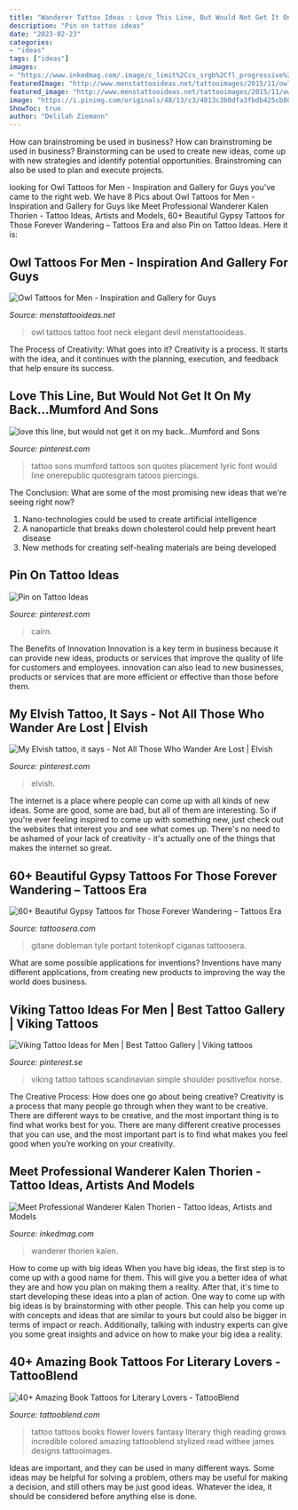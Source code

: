 ```yaml
---
title: "Wanderer Tattoo Ideas : Love This Line, But Would Not Get It On My Back...mumford And Sons"
description: "Pin on tattoo ideas"
date: "2023-02-23"
categories:
- "ideas"
tags: ["ideas"]
images:
- "https://www.inkedmag.com/.image/c_limit%2Ccs_srgb%2Cfl_progressive%2Cq_auto:good%2Cw_700/MTY1MTcwMjkwODIzODAwMTIw/20180909-dsc00686.jpg"
featuredImage: "http://www.menstattooideas.net/tattooimages/2015/11/owl-tattoos-50.jpg?x40668"
featured_image: "http://www.menstattooideas.net/tattooimages/2015/11/owl-tattoos-50.jpg?x40668"
image: "https://i.pinimg.com/originals/48/13/c3/4813c3b0dfa3fbdb425cb803c93d3d68.png"
ShowToc: true
author: "Delilah Ziemann"
---
```



How can brainstroming be used in business?
How can brainstroming be used in business? Brainstorming can be used to create new ideas, come up with new strategies and identify potential opportunities. Brainstroming can also be used to plan and execute projects.

	

		
looking for Owl Tattoos for Men - Inspiration and Gallery for Guys you've came to the right web. We have 8 Pics about Owl Tattoos for Men - Inspiration and Gallery for Guys like Meet Professional Wanderer Kalen Thorien - Tattoo Ideas, Artists and Models, 60+ Beautiful Gypsy Tattoos for Those Forever Wandering – Tattoos Era and also Pin on Tattoo Ideas. Here it is:
		
    
## Owl Tattoos For Men - Inspiration And Gallery For Guys

<img loading=lazy src="http://www.menstattooideas.net/tattooimages/2015/11/owl-tattoos-50.jpg?x40668" onerror="this.onerror=null;this.src='https://tse1.mm.bing.net/th?id=OIP.z78GygLnkJT7cICgGDTEmwHaKH&amp;pid=15.1';" alt="Owl Tattoos for Men - Inspiration and Gallery for Guys">

_Source: menstattooideas.net_

>owl tattoos tattoo foot neck elegant devil menstattooideas. 

	

The Process of Creativity: What goes into it?
Creativity is a process. It starts with the idea, and it continues with the planning, execution, and feedback that help ensure its success.

    
## Love This Line, But Would Not Get It On My Back...Mumford And Sons

<img loading=lazy src="https://s-media-cache-ak0.pinimg.com/originals/ac/b2/f0/acb2f0d3a9a6650267036572317670fe.jpg" onerror="this.onerror=null;this.src='https://tse4.mm.bing.net/th?id=OIP.cFzJ6po_9mxAKFbb8HEfIwHaEK&amp;pid=15.1';" alt="love this line, but would not get it on my back...Mumford and Sons">

_Source: pinterest.com_

>tattoo sons mumford tattoos son quotes placement lyric font would line onerepublic quotesgram tatoos piercings. 

	

The Conclusion: What are some of the most promising new ideas that we're seeing right now?
1. Nano-technologies could be used to create artificial intelligence
2. A nanoparticle that breaks down cholesterol could help prevent heart disease
3. New methods for creating self-healing materials are being developed

    
## Pin On Tattoo Ideas

<img loading=lazy src="https://i.pinimg.com/originals/dd/50/13/dd5013485fc2f75c472fbf410f2ab5bd.jpg" onerror="this.onerror=null;this.src='https://tse4.mm.bing.net/th?id=OIP.fAvUASLIs9I_ng2zwfo-fwAAAA&amp;pid=15.1';" alt="Pin on Tattoo Ideas">

_Source: pinterest.com_

>cairn. 

	

The Benefits of Innovation
Innovation is a key term in business because it can provide new ideas, products or services that improve the quality of life for customers and employees. innovation can also lead to new businesses, products or services that are more efficient or effective than those before them.

    
## My Elvish Tattoo, It Says - Not All Those Who Wander Are Lost | Elvish

<img loading=lazy src="https://i.pinimg.com/originals/09/d5/f8/09d5f85161c2dbcf630b6044298b984b.jpg" onerror="this.onerror=null;this.src='https://tse1.mm.bing.net/th?id=OIP.UfQ_iPQmReCAcP86x476FwHaFj&amp;pid=15.1';" alt="My Elvish tattoo, it says - Not All Those Who Wander Are Lost | Elvish">

_Source: pinterest.com_

>elvish. 

	

The internet is a place where people can come up with all kinds of new ideas. Some are good, some are bad, but all of them are interesting. So if you're ever feeling inspired to come up with something new, just check out the websites that interest you and see what comes up. There's no need to be ashamed of your lack of creativity - it's actually one of the things that makes the internet so great.

    
## 60+ Beautiful Gypsy Tattoos For Those Forever Wandering – Tattoos Era

<img loading=lazy src="https://www.tattoosera.com/wp-content/uploads/2016/06/Gypsy-Tattoos-47.jpg" onerror="this.onerror=null;this.src='https://tse2.mm.bing.net/th?id=OIP.b5FwMztGSOMVLZnTKxnQlQHaNz&amp;pid=15.1';" alt="60+ Beautiful Gypsy Tattoos for Those Forever Wandering – Tattoos Era">

_Source: tattoosera.com_

>gitane dobleman tyle portant totenkopf ciganas tattoosera. 

	

What are some possible applications for inventions?
Inventions have many different applications, from creating new products to improving the way the world does business.

    
## Viking Tattoo Ideas For Men | Best Tattoo Gallery | Viking Tattoos

<img loading=lazy src="https://i.pinimg.com/originals/48/13/c3/4813c3b0dfa3fbdb425cb803c93d3d68.png" onerror="this.onerror=null;this.src='https://tse1.mm.bing.net/th?id=OIP.tmth39BjolMuR3_l2ANVvwHaLG&amp;pid=15.1';" alt="Viking Tattoo Ideas for Men | Best Tattoo Gallery | Viking tattoos">

_Source: pinterest.se_

>viking tattoo tattoos scandinavian simple shoulder positivefox norse. 

	

The Creative Process: How does one go about being creative?
Creativity is a process that many people go through when they want to be creative. There are different ways to be creative, and the most important thing is to find what works best for you. There are many different creative processes that you can use, and the most important part is to find what makes you feel good when you’re working on your creativity.

    
## Meet Professional Wanderer Kalen Thorien - Tattoo Ideas, Artists And Models

<img loading=lazy src="https://www.inkedmag.com/.image/c_limit%2Ccs_srgb%2Cfl_progressive%2Cq_auto:good%2Cw_700/MTY1MTcwMjkwODIzODAwMTIw/20180909-dsc00686.jpg" onerror="this.onerror=null;this.src='https://tse4.mm.bing.net/th?id=OIP.7g0vMyxg6uQhUZqjq4RLwAHaE8&amp;pid=15.1';" alt="Meet Professional Wanderer Kalen Thorien - Tattoo Ideas, Artists and Models">

_Source: inkedmag.com_

>wanderer thorien kalen. 

	

How to come up with big ideas
When you have big ideas, the first step is to come up with a good name for them. This will give you a better idea of what they are and how you plan on making them a reality. After that, it's time to start developing these ideas into a plan of action.
One way to come up with big ideas is by brainstorming with other people. This can help you come up with concepts and ideas that are similar to yours but could also be bigger in terms of impact or reach. Additionally, talking with industry experts can give you some great insights and advice on how to make your big idea a reality.

    
## 40+ Amazing Book Tattoos For Literary Lovers - TattooBlend

<img loading=lazy src="https://tattooblend.com/wp-content/uploads/2016/05/creative-book-tattoo.jpg" onerror="this.onerror=null;this.src='https://tse3.mm.bing.net/th?id=OIP.lmFocFMm33zsvfKFXYAcEgHaHa&amp;pid=15.1';" alt="40+ Amazing Book Tattoos for Literary Lovers - TattooBlend">

_Source: tattooblend.com_

>tattoo tattoos books flower lovers fantasy literary thigh reading grows incredible colored amazing tattooblend stylized read withee james designs tattooimages. 

	

Ideas are important, and they can be used in many different ways. Some ideas may be helpful for solving a problem, others may be useful for making a decision, and still others may be just good ideas. Whatever the idea, it should be considered before anything else is done.

